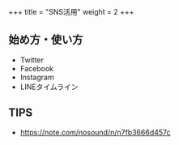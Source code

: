 +++
title = "SNS活用"
weight = 2
+++

## 始め方・使い方

- Twitter
- Facebook
- Instagram
- LINEタイムライン

## TIPS

- https://note.com/nosound/n/n7fb3666d457c

